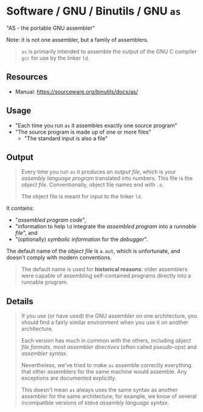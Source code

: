 # Software / GNU / Binutils / GNU `as`

"AS - the portable GNU assembler"

Note: it is not one assembler, but a family of assemblers.

> `as` is primarily intended to assemble the output of the GNU C compiler `gcc` for use by
  the linker `ld`.

## Resources

- Manual: <https://sourceware.org/binutils/docs/as/>

## Usage

- "Each time you run `as` it assembles exactly one source program"
- "The source program is made up of one or more files"
  - "The standard input is also a file"

## Output

> Every time you run `as` it produces an _output file_, which is your _assembly language program_
  translated into numbers. This file is the _object file_.
> Conventionally, object file names end with `.o`.
>
> The object file is meant for input to the linker `ld`.

It contains:

- "_assembled program code_",
- "information to help `ld` integrate the _assembled program_ into a _runnable file_", and
- "(optionally) _symbolic information_ for the _debugger_".

The default name of the _object file_ is `a.out`, which is unfortunate, and doesn't comply with
modern conventions.

> The default name is used for **historical reasons**: older assemblers were capable of
  assembling self-contained programs directly into a runnable program.

## Details

> If you use (or have used) the GNU assembler on one architecture, you should find a fairly
  similar environment when you use it on another architecture.
>
> Each version has much in common with the others, including _object file formats_, most
  _assembler directives_ (often called _pseudo-ops_) and _assembler syntax_.
>
> Nevertheless, we've tried to make `as` assemble correctly everything that
  other assemblers for the same machine would assemble.
  Any exceptions are documented explicitly.
>
> This doesn't mean `as` always uses the same syntax as another assembler for the same
  architecture; for example, we know of several incompatible versions of
  `680x0` _assembly language syntax_.
